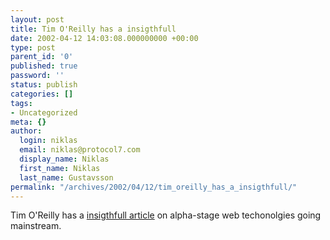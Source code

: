 ```yaml
---
layout: post
title: Tim O'Reilly has a insigthfull
date: 2002-04-12 14:03:08.000000000 +00:00
type: post
parent_id: '0'
published: true
password: ''
status: publish
categories: []
tags:
- Uncategorized
meta: {}
author:
  login: niklas
  email: niklas@protocol7.com
  display_name: Niklas
  first_name: Niklas
  last_name: Gustavsson
permalink: "/archives/2002/04/12/tim_oreilly_has_a_insigthfull/"
---
```

Tim O'Reilly has a [insigthfull article](http://www.oreillynet.com/pub/a/network/2002/04/09/future.html) on alpha-stage web techonolgies going mainstream.

